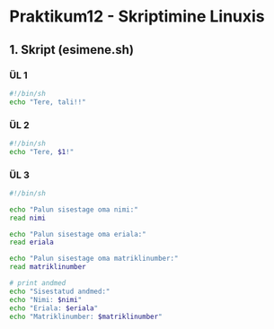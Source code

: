 # Praktikum12 - Skriptimine Linuxis

## 1. Skript (esimene.sh)
### ÜL 1
```bash
#!/bin/sh
echo "Tere, tali!!"
```  
### ÜL 2
```bash
#!/bin/sh
echo "Tere, $1!"
```  
### ÜL 3
```bash
#!/bin/sh

echo "Palun sisestage oma nimi:"
read nimi

echo "Palun sisestage oma eriala:"
read eriala

echo "Palun sisestage oma matriklinumber:"
read matriklinumber

# print andmed
echo "Sisestatud andmed:"
echo "Nimi: $nimi"
echo "Eriala: $eriala"
echo "Matriklinumber: $matriklinumber"
```
